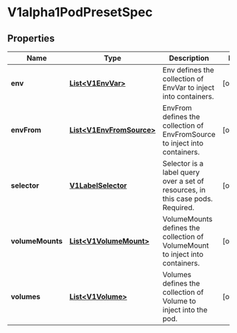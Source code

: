 
# V1alpha1PodPresetSpec

## Properties
Name | Type | Description | Notes
------------ | ------------- | ------------- | -------------
**env** | [**List&lt;V1EnvVar&gt;**](V1EnvVar.md) | Env defines the collection of EnvVar to inject into containers. |  [optional]
**envFrom** | [**List&lt;V1EnvFromSource&gt;**](V1EnvFromSource.md) | EnvFrom defines the collection of EnvFromSource to inject into containers. |  [optional]
**selector** | [**V1LabelSelector**](V1LabelSelector.md) | Selector is a label query over a set of resources, in this case pods. Required. |  [optional]
**volumeMounts** | [**List&lt;V1VolumeMount&gt;**](V1VolumeMount.md) | VolumeMounts defines the collection of VolumeMount to inject into containers. |  [optional]
**volumes** | [**List&lt;V1Volume&gt;**](V1Volume.md) | Volumes defines the collection of Volume to inject into the pod. |  [optional]



